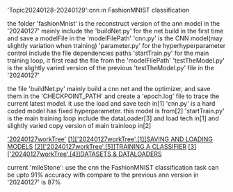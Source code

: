 'Topic20240128-20240129':cnn in FashionMNIST classification

the folder
'fashionMnist' is the reconstruct version of the ann model in the '20240127'
mainly include the
'buildNet.py' for the net build in the first time and save a modelFile in the 'modelFilePath'
'cnn.py' is the CNN model(may slightly variation when training)
'parameter.py' for the hyperhyperparameter control include the file dependencies paths
'startTrain.py' for the main training loop, it first read the file from the 'modelFilePath'
'testTheModel.py' is the slightly varied version of the previous 'testTheModel.py' file in the '20240127'

the file
'buildNet.py' mainly build a cnn net and the optimizer, and save them in the 'CHECKPOINT_PATH' and create a 'epoch.log' file to trace the current latest model. it use the load and save tech in[1]
'cnn.py' is a hard coded model has fixed hyperparameter. this model is from[2]
'startTrain.py' is the main training loop include the dataLoader[3] and load tech in[1] and slightly varied copy version of main trainloop in[2]

['20240127workTree'](./20240127workTree.md)
[[1]['20240127workTree'.[1]]SAVING AND LOADING MODELS](https://pytorch.org/tutorials/beginner/saving_loading_models.html#:~:text=Saving%20the%20model's%20state_dict%20with,pt%20or%20.pth%20file%20extension.)
[[2]['20240127workTree'.[5]]TRAINING A CLASSIFIER](https://pytorch.org/tutorials/beginner/blitz/cifar10_tutorial.html#sphx-glr-beginner-blitz-cifar10-tutorial-py)
[[3]['20240127workTree'.[4]]DATASETS & DATALOADERS](https://pytorch.org/tutorials/beginner/basics/data_tutorial.html)

current 'mileStone':
use the cnn the FashionMNIST classification task can be upto 91% accuracy
with compare to the previous ann version in '20240127' is 87%
